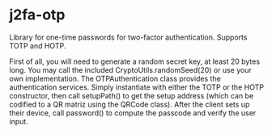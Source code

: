 # j2fa-otp
Library for one-time passwords for two-factor authentication. Supports TOTP and HOTP.

First of all, you will need to generate a random secret key, at least 20 bytes long.
You may call the included CryptoUtils.randomSeed(20) or use your own implementation.
The OTPAuthentication class provides the authentication services.
Simply instantiate with either the TOTP or the HOTP constructor, 
then call setupPath() to get the setup address
(which can be codified to a QR matriz using the QRCode class).
After the client sets up their device, call password() to compute the passcode
and verify the user input.
